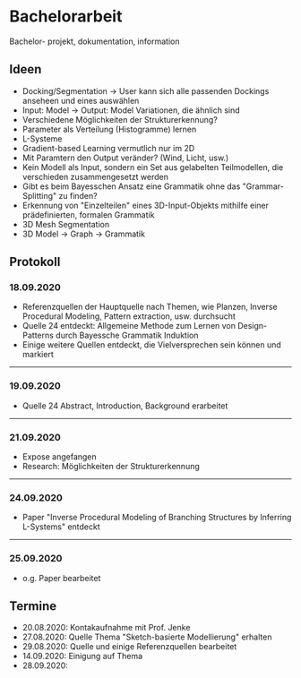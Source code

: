 # Bachelorarbeit
Bachelor- projekt, dokumentation, information

## Ideen
* Docking/Segmentation -> User kann sich alle passenden Dockings anseheen und eines auswählen
* Input: Model -> Output: Model Variationen, die ähnlich sind
* Verschiedene Möglichkeiten der Strukturerkennung?
* Parameter als Verteilung (Histogramme) lernen
* L-Systeme
* Gradient-based Learning vermutlich nur im 2D
* Mit Paramtern den Output veränder? (Wind, Licht, usw.)
* Kein Modell als Input, sondern ein Set aus gelabelten Teilmodellen, die verschieden zusammengesetzt werden
* Gibt es beim Bayesschen Ansatz eine Grammatik ohne das "Grammar-Splitting" zu finden?
* Erkennung von "Einzelteilen" eines 3D-Input-Objekts mithilfe einer prädefinierten, formalen Grammatik
* 3D Mesh Segmentation
* 3D Model -> Graph -> Grammatik

## Protokoll

### 18.09.2020
* Referenzquellen der Hauptquelle nach Themen, wie Planzen, Inverse Procedural Modeling, Pattern extraction, usw. durchsucht
* Quelle 24 entdeckt: Allgemeine Methode zum Lernen von Design-Patterns durch Bayessche Grammatik Induktion
* Einige weitere Quellen entdeckt, die Vielversprechen sein können und markiert
----------

### 19.09.2020

* Quelle 24 Abstract, Introduction, Background erarbeitet
----------

### 21.09.2020
* Expose angefangen
* Research: Möglichkeiten der Strukturerkennung
----------

### 24.09.2020
* Paper "Inverse Procedural Modeling of Branching Structures by Inferring L-Systems" entdeckt
----------

### 25.09.2020
* o.g. Paper bearbeitet

## Termine
* 20.08.2020: Kontakaufnahme mit Prof. Jenke
* 27.08.2020: Quelle Thema "Sketch-basierte Modellierung" erhalten
* 29.08.2020: Quelle und einige Referenzquellen bearbeitet
* 14.09.2020: Einigung auf Thema
* 28.09.2020: 
